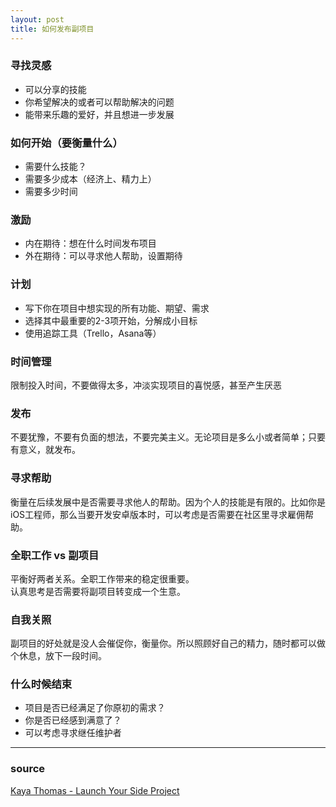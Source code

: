 ```yaml
---
layout: post
title: 如何发布副项目
---
```


### 寻找灵感

* 可以分享的技能
* 你希望解决的或者可以帮助解决的问题
* 能带来乐趣的爱好，并且想进一步发展

### 如何开始（要衡量什么）

* 需要什么技能？
* 需要多少成本（经济上、精力上）
* 需要多少时间

### 激励

* 内在期待：想在什么时间发布项目
* 外在期待：可以寻求他人帮助，设置期待

### 计划

* 写下你在项目中想实现的所有功能、期望、需求
* 选择其中最重要的2-3项开始，分解成小目标
* 使用追踪工具（Trello，Asana等）

### 时间管理

限制投入时间，不要做得太多，冲淡实现项目的喜悦感，甚至产生厌恶

### 发布

不要犹豫，不要有负面的想法，不要完美主义。无论项目是多么小或者简单；只要有意义，就发布。

### 寻求帮助

衡量在后续发展中是否需要寻求他人的帮助。因为个人的技能是有限的。比如你是iOS工程师，那么当要开发安卓版本时，可以考虑是否需要在社区里寻求雇佣帮助。

### 全职工作 vs 副项目

平衡好两者关系。全职工作带来的稳定很重要。  
认真思考是否需要将副项目转变成一个生意。

### 自我关照

副项目的好处就是没人会催促你，衡量你。所以照顾好自己的精力，随时都可以做个休息，放下一段时间。

### 什么时候结束

* 项目是否已经满足了你原初的需求？
* 你是否已经感到满意了？
* 可以考虑寻求继任维护者

---

### source

[Kaya Thomas - Launch Your Side Project](https://youtu.be/Phrt30c2Jks)
